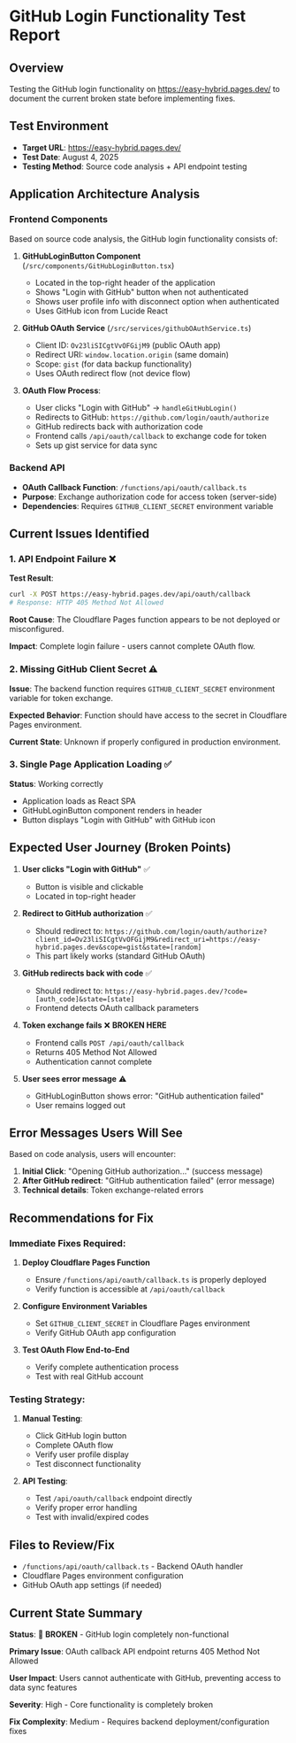 # GitHub Login Functionality Test Report

## Overview
Testing the GitHub login functionality on https://easy-hybrid.pages.dev/ to document the current broken state before implementing fixes.

## Test Environment
- **Target URL**: https://easy-hybrid.pages.dev/
- **Test Date**: August 4, 2025
- **Testing Method**: Source code analysis + API endpoint testing

## Application Architecture Analysis

### Frontend Components
Based on source code analysis, the GitHub login functionality consists of:

1. **GitHubLoginButton Component** (`/src/components/GitHubLoginButton.tsx`)
   - Located in the top-right header of the application
   - Shows "Login with GitHub" button when not authenticated
   - Shows user profile info with disconnect option when authenticated
   - Uses GitHub icon from Lucide React

2. **GitHub OAuth Service** (`/src/services/githubOAuthService.ts`)
   - Client ID: `Ov23liSICgtVvOFGijM9` (public OAuth app)
   - Redirect URI: `window.location.origin` (same domain)
   - Scope: `gist` (for data backup functionality)
   - Uses OAuth redirect flow (not device flow)

3. **OAuth Flow Process**:
   - User clicks "Login with GitHub" → `handleGitHubLogin()`
   - Redirects to GitHub: `https://github.com/login/oauth/authorize`
   - GitHub redirects back with authorization code
   - Frontend calls `/api/oauth/callback` to exchange code for token
   - Sets up gist service for data sync

### Backend API
- **OAuth Callback Function**: `/functions/api/oauth/callback.ts`
- **Purpose**: Exchange authorization code for access token (server-side)
- **Dependencies**: Requires `GITHUB_CLIENT_SECRET` environment variable

## Current Issues Identified

### 1. **API Endpoint Failure** ❌
**Test Result**: 
```bash
curl -X POST https://easy-hybrid.pages.dev/api/oauth/callback
# Response: HTTP 405 Method Not Allowed
```

**Root Cause**: The Cloudflare Pages function appears to be not deployed or misconfigured.

**Impact**: Complete login failure - users cannot complete OAuth flow.

### 2. **Missing GitHub Client Secret** ⚠️
**Issue**: The backend function requires `GITHUB_CLIENT_SECRET` environment variable for token exchange.

**Expected Behavior**: Function should have access to the secret in Cloudflare Pages environment.

**Current State**: Unknown if properly configured in production environment.

### 3. **Single Page Application Loading** ✅
**Status**: Working correctly
- Application loads as React SPA
- GitHubLoginButton component renders in header
- Button displays "Login with GitHub" with GitHub icon

## Expected User Journey (Broken Points)

1. **User clicks "Login with GitHub"** ✅
   - Button is visible and clickable
   - Located in top-right header

2. **Redirect to GitHub authorization** ✅
   - Should redirect to: `https://github.com/login/oauth/authorize?client_id=Ov23liSICgtVvOFGijM9&redirect_uri=https://easy-hybrid.pages.dev&scope=gist&state=[random]`
   - This part likely works (standard GitHub OAuth)

3. **GitHub redirects back with code** ✅
   - Should redirect to: `https://easy-hybrid.pages.dev/?code=[auth_code]&state=[state]`
   - Frontend detects OAuth callback parameters

4. **Token exchange fails** ❌ **BROKEN HERE**
   - Frontend calls `POST /api/oauth/callback`
   - Returns 405 Method Not Allowed
   - Authentication cannot complete

5. **User sees error message** ⚠️
   - GitHubLoginButton shows error: "GitHub authentication failed"
   - User remains logged out

## Error Messages Users Will See

Based on code analysis, users will encounter:

1. **Initial Click**: "Opening GitHub authorization..." (success message)
2. **After GitHub redirect**: "GitHub authentication failed" (error message)
3. **Technical details**: Token exchange-related errors

## Recommendations for Fix

### Immediate Fixes Required:

1. **Deploy Cloudflare Pages Function**
   - Ensure `/functions/api/oauth/callback.ts` is properly deployed
   - Verify function is accessible at `/api/oauth/callback`

2. **Configure Environment Variables**
   - Set `GITHUB_CLIENT_SECRET` in Cloudflare Pages environment
   - Verify GitHub OAuth app configuration

3. **Test OAuth Flow End-to-End**
   - Verify complete authentication process
   - Test with real GitHub account

### Testing Strategy:

1. **Manual Testing**:
   - Click GitHub login button
   - Complete OAuth flow
   - Verify user profile display
   - Test disconnect functionality

2. **API Testing**:
   - Test `/api/oauth/callback` endpoint directly
   - Verify proper error handling
   - Test with invalid/expired codes

## Files to Review/Fix

- `/functions/api/oauth/callback.ts` - Backend OAuth handler
- Cloudflare Pages environment configuration
- GitHub OAuth app settings (if needed)

## Current State Summary

**Status**: 🔴 **BROKEN** - GitHub login completely non-functional

**Primary Issue**: OAuth callback API endpoint returns 405 Method Not Allowed

**User Impact**: Users cannot authenticate with GitHub, preventing access to data sync features

**Severity**: High - Core functionality is completely broken

**Fix Complexity**: Medium - Requires backend deployment/configuration fixes